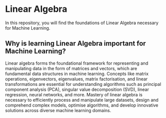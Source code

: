 # Linear Algebra

In this repository, you will find the foundations of Linear Algebra necessary for Machine Learning. 

## Why is learning Linear Algebra important for Machine Learning?

Linear algebra forms the foundational framework for representing and manipulating data in the form of matrices and vectors, which are fundamental data structures in machine learning. Concepts like matrix operations, eigenvectors, eigenvalues, matrix factorisation, and linear transformations are essential for understanding algorithms such as principal component analysis (PCA), singular value decomposition (SVD), linear regression, neural networks, and more. Mastery of linear algebra is necessary to efficiently process and manipulate large datasets, design and comprehend complex models, optimise algorithms, and develop innovative solutions across diverse machine learning domains.
